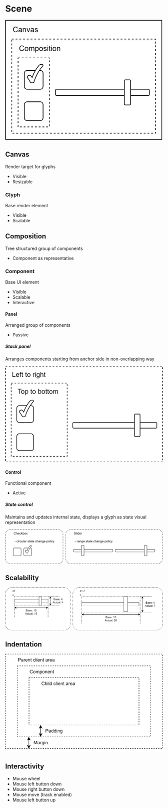 # Scene

![Scene](scene.svg)

## Canvas

Render target for glyphs

- Visible
- Resizable

### Glyph

Base render element

- Visible
- Scalable

## Composition

Tree structured group of components

- Component as representative

### Component

Base UI element

- Visible
- Scalable
- Interactive

#### Panel

Arranged group of components

- Passive

##### Stack panel

Arranges components starting from anchor side in non-overlapping way

![Stack panel](stack_panel.svg)

#### Control

Functional component

- Active

##### State control

Maintains and updates internal state, displays a glyph as state visual representation

![State control](state_control.svg)

## Scalability

![Scalability](scalability.svg)

## Indentation

![Indentation](indentation.svg)

## Interactivity

- Mouse wheel
- Mouse left button down
- Mouse right button down
- Mouse move (track enabled)
- Mouse left button up
